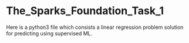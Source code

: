 # The_Sparks_Foundation_Task_1
Here is a python3 file which consists a linear regression problem solution for predicting using supervised ML.
